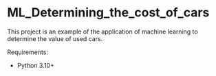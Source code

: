 # ML_Determining_the_cost_of_cars
This project is an example of the application of machine learning to determine the value of used cars. 


Requirements:
* Python 3.10+
